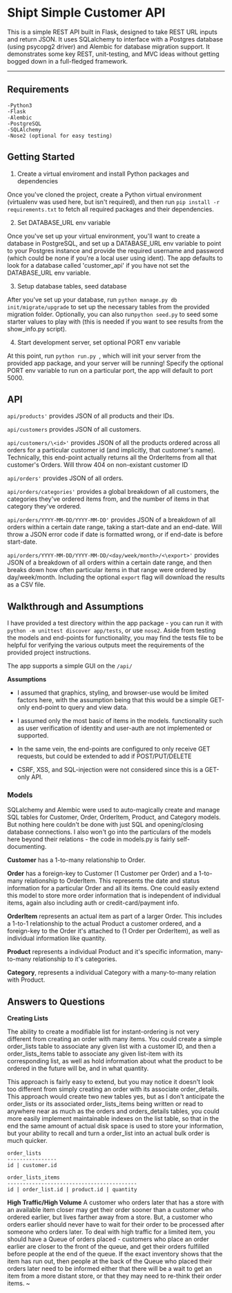 # Shipt Simple Customer API

This is a simple REST API built in Flask, designed to take REST URL inputs and return JSON. It uses SQLalchemy to interface with a Postgres database (using psycopg2 driver) and Alembic for database migration support. It demonstrates some key REST, unit-testing, and MVC ideas without getting bogged down in a full-fledged framework. 
***

## Requirements
```
-Python3
-Flask
-Alembic
-PostgreSQL
-SQLAlchemy
-Nose2 (optional for easy testing)
```
## Getting Started

1. Create a virtual enviroment and install Python packages and dependencies

Once you've cloned the project, create a Python virtual environment (virtualenv was used here, but isn't required), and then run ```pip install -r requirements.txt``` to fetch all required packages and their dependencies.

2. Set DATABASE_URL env variable 

Once you've set up your virtual environment, you'll want to create a database in PostgreSQL, and set up a DATABASE\_URL env variable to point to your Postgres instance and provide the required username and password (which could be none if you're a local user using ident). The app defaults to look for a database called 'customer_api' if you have not set the DATABASE\_URL env variable.

3. Setup database tables, seed database 

After you've set up your database, run ```python manage.py db init/migrate/upgrade``` to set up the necessary tables from the provided migration folder. Optionally, you can also run```python seed.py``` to seed some starter values to play with (this is needed if you want to see results from the show_info.py script).

4. Start development server, set optional PORT env variable

At this point, run ```python run.py ```, which will init your server from the provided app package, and your server will be running! Specify the optional PORT env variable to run on a particular port, the app will default to port 5000.


## API

```api/products'```  provides JSON of all products and their IDs.

```api/customers``` provides JSON of all customers.

```api/customers/\<id>'``` provides JSON of all the products ordered across all orders for a particular customer id (and implicitly, that customer's name). Technically, this end-point actually returns all the OrderItems from all that customer's Orders. Will throw 404 on non-existant customer ID

```api/orders'``` provides JSON of all orders.

```api/orders/categories'``` provides a global breakdown of all customers, the categories they've ordered items from, and the number of items in that category they've ordered.

```api/orders/YYYY-MM-DD/YYYY-MM-DD'``` provides JSON of a breakdown of all orders within a certain date range, taking a start-date and an end-date. Will throw a JSON error code if date is formatted wrong, or if end-date is before start-date.

```api/orders/YYYY-MM-DD/YYYY-MM-DD/<day/week/month>/<\export>'``` provides JSON of a breakdown of all orders within a certain date range, and then breaks down how often particular items in that range were ordered by day/week/month. Including the optional ```export``` flag will download the results as a CSV file.

## Walkthrough and Assumptions

I have provided a test directory within the app package - you can run it with ```python -m unittest discover app/tests```, or use ```nose2```. Aside from testing the models and end-points for functionality, you may find the tests file to be helpful for verifying the various outputs meet the requirements of the provided project instructions.

The app supports a simple GUI on the ```/api/```

**Assumptions**

- I assumed that graphics, styling, and browser-use would be limited factors here, with the assumption being that this would be a simple GET-only end-point to query and view data.

- I assumed only the most basic of items in the models. functionality such as user verification of identity and user-auth are not implemented or supported.

- In the same vein, the end-points are configured to only receive GET requests, but could be extended to add if POST/PUT/DELETE

- CSRF, XSS, and SQL-injection were not considered since this is a GET-only API.

### Models

SQLalchemy and Alembic were used to auto-magically create and manage SQL tables for Customer, Order, OrderItem, Product, and Category models. But nothing here couldn't be done with just SQL and opening/closing database connections. I also won't go into the particulars of the models here beyond their relations - the code in models.py is fairly self-documenting.

**Customer** has a 1-to-many relationship to Order. 

**Order** has a foreign-key to Customer (1 Customer per Order) and a 1-to-many relationship to OrderItem. This represents the date and status information for a particular Order and all its items. One could easily extend this model to store more order information that is independent of individual items, again also including auth or credit-card/payment info.

**OrderItem** represents an actual item as part of a larger Order. This includes a 1-to-1 relationship to the actual Product a customer ordered, and a foreign-key to the Order it's attached to (1 Order per OrderItem), as well as individual information like quantity. 

**Product** represents a individual Product and it's specific information, many-to-many relationship to it's categories.

**Category**, represents a individual Category with a many-to-many relation with Product.


## Answers to Questions


**Creating Lists**

The ability to create a modifiable list for instant-ordering is not very different from creating an order with many items. You could create a simple order_lists table to associate any given list with a customer ID, and then a order_lists_items table to associate any given list-item with its corresponding list, as well as hold information about what the product to be ordered in the future will be, and in what quantity.

This approach is fairly easy to extend, but you may notice it doesn't look too different from simply creating an order with its associate order_details. This approach would create two new tables yes, but as I don't anticipate the order_lists or its associated order_lists_items being written or read to anywhere near as much as the orders and orders_details tables, you could more easily implement maintainable indexes on the list table, so that in the end the same amount of actual disk space is used to store your information, but your ability to recall and turn a order_list into an actual bulk order is much quicker.

```
order_lists
----------------
id | customer.id

order_lists_items
------------------------------------------
id | order_list.id | product.id | quantity
```

**High Traffic/High Volume**
A customer who orders later that has a store with an available item closer may get their order sooner than a customer who ordered earlier, but lives farther away from a store. But, a customer who orders earlier should never have to wait for their order to be processed after someone who orders later. To deal with high traffic for a limited item, you should have a Queue of orders placed - customers who place an order earlier are closer to the front of the queue, and get their orders fulfilled before people at the end of the queue. If the exact inventory shows that the item has run out, then people at the back of the Queue who placed their orders later need to be informed either that there will be a wait to get an item from a more distant store, or that they may need to re-think their order items.
~      
